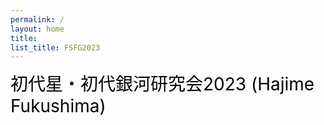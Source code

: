 ```yaml
---
permalink: /
layout: home
title: 
list_title: FSFG2023
---
```


<span style="font-size: 200%; color: black;">初代星・初代銀河研究会2023 (Hajime Fukushima)</span> 
